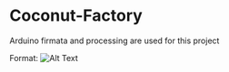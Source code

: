 # Coconut-Factory
Arduino firmata and processing are used for this project
  
Format: ![Alt Text](https://static.wixstatic.com/media/74ac36_a23bdd2f4f4348a5ae8c671bf51fa251~mv2_d_1600_1244_s_2.jpeg/v1/fill/w_768,h_600,al_c,q_85,usm_0.66_1.00_0.01/74ac36_a23bdd2f4f4348a5ae8c671bf51fa251~mv2_d_1600_1244_s_2.webp)

